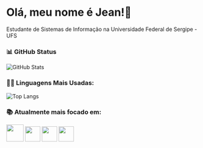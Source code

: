 # Olá, meu nome é Jean!👋
Estudante de Sistemas de Informação na Universidade Federal de Sergipe - UFS

### 📊 GitHub Status
![GitHub Stats](https://github-readme-stats.vercel.app/api?username=jcjean&theme=transparent&bg_color=000&border_color=30A3DC&show_icons=true&icon_color=30A3DC&title_color=E94D5F&text_color=FFF&hide_title=true&hide=stars)

### 👨‍💻 Linguagens Mais Usadas:
![Top Langs](https://github-readme-stats-git-masterrstaa-rickstaa.vercel.app/api/top-langs/?username=jcjean&bg_color=000&border_color=30A3DC&title_color=E94D5F&text_color=FFF&hide_title=true)

### 📚 Atualmente mais focado em:
<div style="display: inline">
  <img width='45' height='45' src="https://cdn.jsdelivr.net/gh/devicons/devicon@latest/icons/java/java-original.svg" />
  <img width='40' height='40' src="https://cdn.jsdelivr.net/gh/devicons/devicon@latest/icons/sqldeveloper/sqldeveloper-original.svg" />
  <img width='40' height='40' src="https://cdn.jsdelivr.net/gh/devicons/devicon@latest/icons/spring/spring-original.svg" />
  <img width='40' height='40' src="https://cdn.jsdelivr.net/gh/devicons/devicon@latest/icons/git/git-plain.svg" />
</div>
